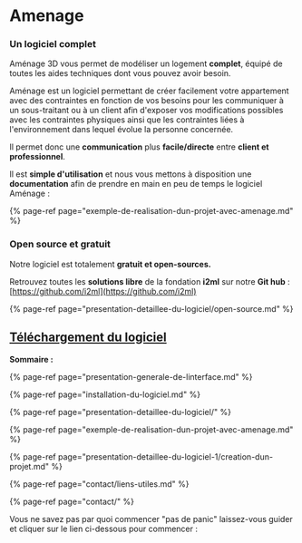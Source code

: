 # Amenage

### Un logiciel complet

Aménage 3D vous permet de modéliser un logement **complet**, équipé de toutes les aides techniques dont vous pouvez avoir besoin.

Aménage est un logiciel permettant de créer facilement votre appartement avec des contraintes en fonction de vos besoins pour les communiquer à un sous-traitant ou à un client afin d'exposer vos modifications possibles avec les contraintes physiques ainsi que les contraintes liées à l'environnement dans lequel évolue la personne concernée.

Il permet donc une **communication** plus **facile/directe** entre **client et professionnel**.

Il est **simple d'utilisation** et nous vous mettons à disposition une **documentation** afin de prendre en main en peu de temps le logiciel Aménage :

{% page-ref page="exemple-de-realisation-dun-projet-avec-amenage.md" %}

### Open source et gratuit

Notre logiciel est totalement **gratuit et open-sources.**

Retrouvez toutes les **solutions libre** de la fondation **i2ml** sur notre **Git hub** : [https://github.com/i2ml](https://github.com/i2ml)

{% page-ref page="presentation-detaillee-du-logiciel/open-source.md" %}

## [Téléchargement du logiciel](https://amenage.i2ml.fr/3d) 

**Sommaire :**

{% page-ref page="presentation-generale-de-linterface.md" %}

{% page-ref page="installation-du-logiciel.md" %}

{% page-ref page="presentation-detaillee-du-logiciel/" %}

{% page-ref page="exemple-de-realisation-dun-projet-avec-amenage.md" %}

{% page-ref page="presentation-detaillee-du-logiciel-1/creation-dun-projet.md" %}

{% page-ref page="contact/liens-utiles.md" %}

{% page-ref page="contact/" %}

Vous ne savez pas par quoi commencer "pas de panic" laissez-vous guider et cliquer sur le lien ci-dessous pour commencer :

